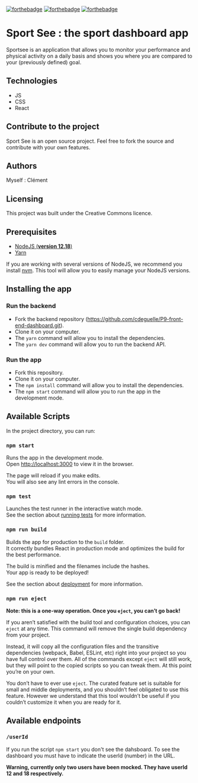 [![forthebadge](https://forthebadge.com/images/badges/cc-0.svg)](https://forthebadge.com) [![forthebadge](https://forthebadge.com/images/badges/made-with-javascript.svg)](https://forthebadge.com) [![forthebadge](https://forthebadge.com/images/badges/uses-css.svg)](https://forthebadge.com)

# Sport See : the sport dashboard app

Sportsee is an application that allows you to monitor your performance and physical activity on a daily basis and shows you where you are compared to your (previously defined) goal.

## Technologies
- JS
- CSS 
- React

## Contribute to the project

Sport See is an open source project. Feel free to fork the source and contribute with your own features.

## Authors

Myself : Clément

## Licensing

This project was built under the Creative Commons licence.

## Prerequisites

- [NodeJS (**version 12.18**)](https://nodejs.org/en/)
- [Yarn](https://yarnpkg.com/)

If you are working with several versions of NodeJS, we recommend you install [nvm](https://github.com/nvm-sh/nvm). This tool will allow you to easily manage your NodeJS versions.

## Installing the app 

### Run the backend

- Fork the backend repository (https://github.com/cdeguelle/P9-front-end-dashboard.git).
- Clone it on your computer.
- The `yarn` command will allow you to install the dependencies.
- The `yarn dev` command will allow you to run the backend API.

### Run the app

- Fork this repository.
- Clone it on your computer.
- The `npm install` command will allow you to install the dependencies.
- The `npm start` command will allow you to run the app in the development mode.

## Available Scripts

In the project directory, you can run:

### `npm start`

Runs the app in the development mode.\
Open [http://localhost:3000](http://localhost:3000) to view it in the browser.

The page will reload if you make edits.\
You will also see any lint errors in the console.

### `npm test`

Launches the test runner in the interactive watch mode.\
See the section about [running tests](https://facebook.github.io/create-react-app/docs/running-tests) for more information.

### `npm run build`

Builds the app for production to the `build` folder.\
It correctly bundles React in production mode and optimizes the build for the best performance.

The build is minified and the filenames include the hashes.\
Your app is ready to be deployed!

See the section about [deployment](https://facebook.github.io/create-react-app/docs/deployment) for more information.

### `npm run eject`

**Note: this is a one-way operation. Once you `eject`, you can’t go back!**

If you aren’t satisfied with the build tool and configuration choices, you can `eject` at any time. This command will remove the single build dependency from your project.

Instead, it will copy all the configuration files and the transitive dependencies (webpack, Babel, ESLint, etc) right into your project so you have full control over them. All of the commands except `eject` will still work, but they will point to the copied scripts so you can tweak them. At this point you’re on your own.

You don’t have to ever use `eject`. The curated feature set is suitable for small and middle deployments, and you shouldn’t feel obligated to use this feature. However we understand that this tool wouldn’t be useful if you couldn’t customize it when you are ready for it.

## Available endpoints

### `/userId`

If you run the script `npm start` you don't see the dahsboard. To see the dashboard you must have to indicate the userId (number) in the URL. 

**Warning, currently only two users have been mocked. They have userId 12 and 18 respectively.**